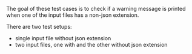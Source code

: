 The goal of these test cases is to check if a warning message is printed when one of the input
files has a non-json extension.

There are two test setups:
- single input file without json extension
- two input files, one with and the other without json extension

